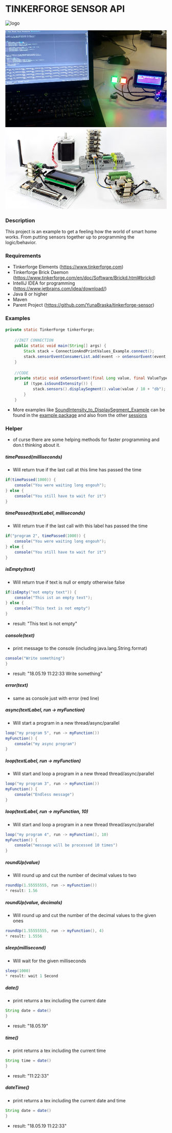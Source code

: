 # TINKERFORGE SENSOR API

![logo](https://upload.wikimedia.org/wikipedia/commons/thumb/5/54/Tinkerforge_logo.svg/1599px-Tinkerforge_logo.svg.png "Pigeon aka The Pig")

![logo](pictureEx_01.jpg "pictureEx_01")
![logo](pictureEx_02.jpg "pictureEx_02")

### Description
This project is an example to get a feeling how the world of smart home works.
From putting sensors together up to programming the logic/behavior.

### Requirements
* Tinkerforge Elements (https://www.tinkerforge.com)
* Tinkerforge Brick Daemon (https://www.tinkerforge.com/en/doc/Software/Brickd.html#brickd)
* IntelliJ IDEA for programming (https://www.jetbrains.com/idea/download/)
* Java 8 or higher
* Maven
* Parent Project (https://github.com/YunaBraska/tinkerforge-sensor) 

### Examples
```java
private static TinkerForge tinkerForge;

    //INIT CONNECTION
    public static void main(String[] args) {
        Stack stack = ConnectionAndPrintValues_Example.connect();
        stack.sensorEventConsumerList.add(event -> onSensorEvent(event.value, event.valueType));
    }

    //CODE
    private static void onSensorEvent(final Long value, final ValueType type) {
        if (type.isSoundIntensity()) {
            stack.sensors().displaySegment().value(value / 10 + "db");
        }
    }


```
* More examples like [SoundIntensity_to_DisplaySegment_Example](https://gitlab.com/hckrschl/berlin/tinkerforge/blob/master/src/main/java/examples/SoundIntensity_to_DisplaySegment_Example.java) can be found in the [example package](https://gitlab.com/hckrschl/berlin/tinkerforge/blob/master/src/main/java/examples/SoundIntensity_to_DisplaySegment_Example.java) and also from the other [sessions](https://gitlab.com/hckrschl/berlin/tinkerforge/blob/master/src/main/java/)


### Helper
* of curse there are some helping methods for faster programming and don.t thinking about it.
##### timePassed(milliseconds)
* Will return true if the last call at this lime has passed the time
```java
if(timePassed(1000)) {
    console("You were waiting long engouh");
} else {
    console("You still have to wait for it")
}
```

##### timePassed(textLabel, milliseconds)
* Will return true if the last call with this label has passed the time
```java
if("program 2", timePassed(1000)) {
    console("You were waiting long engouh");
} else {
    console("You still have to wait for it")
}
```

##### isEmpty(text)
* Will return true if text is null or empty otherwise false
```java
if(isEmpty("not empty text")) {
    console("This ist an empty text");
} else {
    console("This text is not empty")
}
```
* result: "This text is not empty"
##### console(text)
* print message to the console (including java.lang.String.format)
```java
console("Write something")
}
```
* result: "18.05.19 11:22:33 Write something"

##### error(text)
* same as console just with error (red line)

##### async(textLabel, run -> myFunction)
* Will start a program in a new thread/async/parallel 
```java
loop("my program 5", run -> myFunction())
myFunction() {
    console("my async program")
}
```

##### loop(textLabel, run -> myFunction)
* Will start and loop a program in a new thread thread/async/parallel 
```java
loop("my program 3", run -> myFunction())
myFunction() {
    console("Endless message")
}
```

##### loop(textLabel, run -> myFunction, 10)
* Will start and loop a program in a new thread thread/async/parallel 
```java
loop("my program 4", run -> myFunction(), 10)
myFunction() {
    console("message will be processed 10 times")
}
```

##### roundUp(value)
* Will round up and cut the number of decimal values to two  
```java
roundUp(1.55555555, run -> myFunction())
* result: 1.56
```

##### roundUp(value, decimals)
* Will round up and cut the number of the decimal values to the given ones  
```java
roundUp(1.55555555, run -> myFunction(), 4)
* result: 1.5556
```

##### sleep(millisecond)
* Will wait for the given milliseconds  
```java
sleep(1000)
* result: wait 1 Second
```

##### date()
* print returns a tex including the current date
```java
String date = date()
}
```
* result: "18.05.19"

##### time()
* print returns a tex including the current time
```java
String time = date()
}
```
* result: "11:22:33"

##### dateTime()
* print returns a tex including the current date and time
```java
String date = date()
}
```
* result: "18.05.19 11:22:33"
